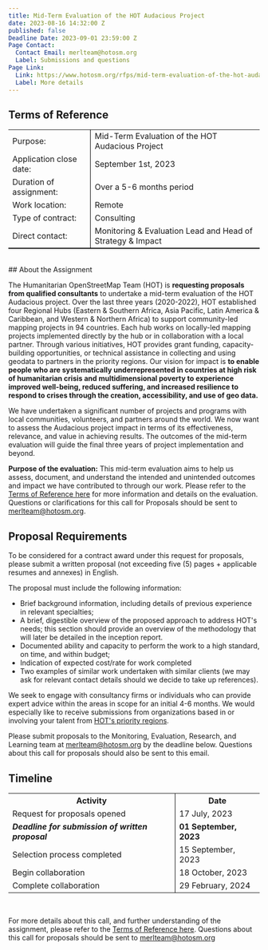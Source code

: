 ```yaml
---
title: Mid-Term Evaluation of the HOT Audacious Project
date: 2023-08-16 14:32:00 Z
published: false
Deadline Date: 2023-09-01 23:59:00 Z
Page Contact:
  Contact Email: merlteam@hotosm.org
  Label: Submissions and questions
Page Link:
  Link: https://www.hotosm.org/rfps/mid-term-evaluation-of-the-hot-audacious-project/
  Label: More details
---
```


## Terms of Reference

<table style="border-bottom: 1px solid black">
<tr>
<td>Purpose:</td>
<td style="border-left: 1px solid black">Mid-Term Evaluation of the HOT Audacious Project</td>
</tr>
<tr>
<td>Application close date:</td>
<td style="border-left: 1px solid black">September 1st, 2023</td>
</tr>
<tr>
<td>Duration of assignment:</td>
<td style="border-left: 1px solid black">Over a 5-6 months period</td>
</tr>
<tr>
<td>Work location:</td>
<td style="border-left: 1px solid black">Remote</td>
</tr>
<tr>
<td>Type of contract:</td>
<td style="border-left: 1px solid black">Consulting</td>
</tr>
<tr>
<td>Direct contact:</td>
<td style="border-left: 1px solid black">Monitoring & Evaluation Lead and Head of Strategy & Impact</td>
</tr>
</table>

<br>
## About the Assignment

The Humanitarian OpenStreetMap Team (HOT) is **requesting proposals from qualified consultants** to undertake a mid-term evaluation of the HOT Audacious project. Over the last three years (2020-2022), HOT established four Regional Hubs (Eastern & Southern Africa, Asia Pacific, Latin America & Caribbean, and Western & Northern Africa) to support community-led mapping projects in 94 countries. Each hub works on locally-led mapping projects implemented directly by the hub or in collaboration with a local partner. Through various initiatives, HOT provides grant funding, capacity-building opportunities, or technical assistance in collecting and using geodata to partners in the priority regions. Our vision for impact is **to enable people who are systematically underrepresented in countries at high risk of humanitarian crisis and multidimensional poverty to experience improved well-being, reduced suffering, and increased resilience to respond to crises through the creation, accessibility, and use of geo data.**

We have undertaken a significant number of projects and programs with local communities, volunteers, and partners around the world. We now want to assess the Audacious project impact in terms of its effectiveness, relevance, and value in achieving results. The outcomes of the mid-term evaluation will guide the final three years of project implementation and beyond.

**Purpose of the evaluation:** This mid-term evaluation aims to help us assess, document, and understand the intended and unintended outcomes and impact we have contributed to through our work. Please refer to the [Terms of Reference here](https://www.hotosm.org/rfps/mid-term-evaluation-of-the-hot-audacious-project/) for more information and details on the evaluation. Questions or clarifications for this call for Proposals should be sent to [merlteam@hotosm.org](merlteam@hotosm.org).

## Proposal Requirements

To be considered for a contract award under this request for proposals, please submit a written proposal (not exceeding five (5) pages + applicable resumes and annexes) in English. 

The proposal must include the following information: 
* Brief background information, including details of previous experience in relevant specialties;
* A brief, digestible overview of the proposed approach to address HOT's needs; this section should provide an overview of the methodology that will later be detailed in the inception report.
* Documented ability and capacity to perform the work to a high standard, on time, and within budget;
* Indication of expected cost/rate for work completed
* Two examples of similar work undertaken with similar clients (we may ask for relevant contact details should we decide to take up references).

We seek to engage with consultancy firms or individuals who can provide expert advice within the areas in scope for an initial 4-6 months. We would especially like to receive submissions from organizations based in or involving your talent from [HOT's priority regions](https://www.hotosm.org/updates/four-regions-five-years-94-countries-one-billion-people/).

Please submit proposals to the Monitoring, Evaluation, Research, and Learning team at [merlteam@hotosm.org](merlteam@hotosm.org) by the deadline below. Questions about this call for proposals should also be sent to this email. 

## Timeline

<table style= "border-bottom: none">
<tr>
<th style="border-bottom-width: 2px"><span style="font-weight: bold">Activity</span></th>
<th style="border-left: 1px solid black; border-bottom-width: 2px"><span style="font-weight: bold">Date</span></th>
</tr>
<tr>
<td>Request for proposals opened</td>
<td style="border-left: 1px solid black">17 July, 2023</td>
</tr>
<tr>
<td style="font-weight: bold"><i>Deadline for submission of written proposal</i></td>
<td style="border-left: 1px solid black"><b>01 September, 2023 </b></td>
</tr>

<tr>
<td>Selection process completed</td>
<td style="border-left: 1px solid black">15 September, 2023</td>
</tr>
<tr>
<td>Begin collaboration</td>
<td style="border-left: 1px solid black">18 October, 2023</td>
</tr>
<tr>
<td>Complete collaboration</td>
<td style="border-left: 1px solid black">29 February, 2024</td>
</tr>
</table>
<br>

For more details about this call, and further understanding of the assignment, please refer to the [Terms of Reference here](https://www.hotosm.org/rfps/mid-term-evaluation-of-the-hot-audacious-project/). Questions about this call for proposals should be sent to [merlteam@hotosm.org](merlteam@hotosm.org)
